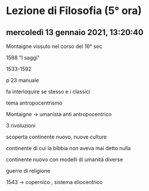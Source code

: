 # Lezione di Filosofia (5° ora)

## mercoledì 13 gennaio 2021, 13:20:40

Montaigne vissuto nel corso del 16° sec

1588 "I saggi"

1533-1592

p 23 manuale

fa interloquire se stesso e i classici



tema antropocentrismo

Montaigne -> umanista anti antropocentrico

3 rivoluzioni 

scoperta continente nuovo, nuove culture

continente di cui la bibbia non aveva mai detto nulla

continente nuovo con modelli di umanità diverse

guerre di religione

1543 -> copernico , sistema eliocentrico